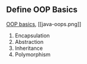 ## Define OOP Basics
[OOP basics](https://www.indeed.com/career-advice/career-development/what-is-object-oriented-programming), [[java-oops.png]]
1.  Encapsulation
2.  Abstraction
3.  Inheritance
4.  Polymorphism